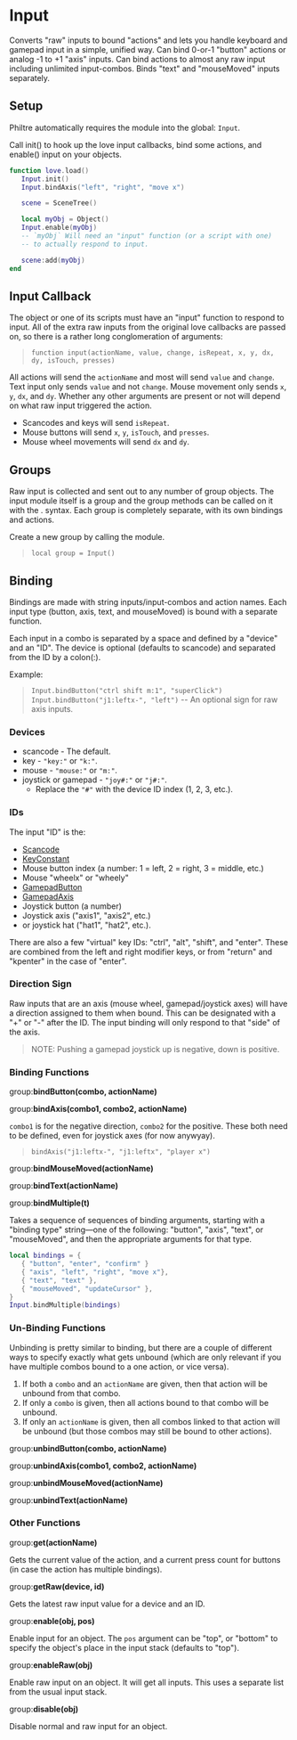 
Input
=====

Converts "raw" inputs to bound "actions" and lets you handle keyboard and gamepad input in a simple, unified way. Can bind 0-or-1 "button" actions or analog -1 to +1 "axis" inputs. Can bind actions to almost any raw input including unlimited input-combos. Binds "text" and "mouseMoved" inputs separately.

Setup
-----

Philtre automatically requires the module into the global: `Input`.

Call init() to hook up the love input callbacks, bind some actions, and enable() input on your objects.

```lua
function love.load()
   Input.init()
   Input.bindAxis("left", "right", "move x")

   scene = SceneTree()

   local myObj = Object()
   Input.enable(myObj)
   -- `myObj` Will need an "input" function (or a script with one)
   -- to actually respond to input.

   scene:add(myObj)
end
```

Input Callback
--------------

The object or one of its scripts must have an "input" function to respond to input. All of the extra raw inputs from the original love callbacks are passed on, so there is a rather long conglomeration of arguments:

> `function input(actionName, value, change, isRepeat, x, y, dx, dy, isTouch, presses)`

All actions will send the `actionName` and most will send `value` and `change`. Text input only sends `value` and not `change`. Mouse movement only sends `x`, `y`, `dx`, and `dy`. Whether any other arguments are present or not will depend on what raw input triggered the action.

* Scancodes and keys will send `isRepeat`.
* Mouse buttons will send `x`, `y`, `isTouch`, and `presses`.
* Mouse wheel movements will send `dx` and `dy`.

Groups
------

Raw input is collected and sent out to any number of group objects. The input module itself is a group and the group methods can be called on it with the . syntax. Each group is completely separate, with its own bindings and actions.

Create a new group by calling the module.
> `local group = Input()`

Binding
-------

Bindings are made with string inputs/input-combos and action names. Each input type (button, axis, text, and mouseMoved) is bound with a separate function.

Each input in a combo is separated by a space and defined by a "device" and an "ID". The device is optional (defaults to scancode) and separated from the ID by a colon(:).

Example:
> `Input.bindButton("ctrl shift m:1", "superClick")`
> `Input.bindButton("j1:leftx-", "left")` -- An optional sign for raw axis inputs.

### Devices

* scancode - The default.
* key - `"key:"` or `"k:"`.
* mouse - `"mouse:"` or `"m:"`.
* joystick or gamepad - `"joy#:"` or `"j#:"`.
   * Replace the `"#"` with the device ID index (1, 2, 3, etc.).

### IDs

The input "ID" is the:
* [Scancode](https://love2d.org/wiki/Scancode)
* [KeyConstant](https://love2d.org/wiki/KeyConstant)
* Mouse button index (a number: 1 = left, 2 = right, 3 = middle, etc.)
* Mouse "wheelx" or "wheely"
* [GamepadButton](https://love2d.org/wiki/GamepadButton)
* [GamepadAxis](https://love2d.org/wiki/GamepadAxis)
* Joystick button (a number)
* Joystick axis ("axis1", "axis2", etc.)
* or joystick hat ("hat1", "hat2", etc.).

There are also a few "virtual" key IDs: "ctrl", "alt", "shift", and "enter". These are combined from the left and right modifier keys, or from "return" and "kpenter" in the case of "enter".

### Direction Sign

Raw inputs that are an axis (mouse wheel, gamepad/joystick axes) will have a direction assigned to them when bound. This can be designated with a "+" or "-" after the ID. The input binding will only respond to that "side" of the axis.

> NOTE: Pushing a gamepad joystick up is negative, down is positive.

### Binding Functions

group:__bindButton(combo, actionName)__

group:__bindAxis(combo1, combo2, actionName)__

`combo1` is for the negative direction, `combo2` for the positive. These both need to be defined, even for joystick axes (for now anywyay).

> `bindAxis("j1:leftx-", "j1:leftx", "player x")`

group:__bindMouseMoved(actionName)__

group:__bindText(actionName)__

group:__bindMultiple(t)__

Takes a sequence of sequences of binding arguments, starting with a "binding type" string—one of the following: "button", "axis", "text", or "mouseMoved", and then the appropriate arguments for that type.

```lua
local bindings = {
   { "button", "enter", "confirm" }
   { "axis", "left", "right", "move x"},
   { "text", "text" },
   { "mouseMoved", "updateCursor" },
}
Input.bindMultiple(bindings)
```

### Un-Binding Functions

Unbinding is pretty similar to binding, but there are a couple of different ways to specify exactly what gets unbound (which are only relevant if you have multiple combos bound to a one action, or vice versa).

1. If both a `combo` and an `actionName` are given, then that action will be unbound from that combo.
2. If only a `combo` is given, then all actions bound to that combo will be unbound.
3. If only an `actionName` is given, then all combos linked to that action will be unbound (but those combos may still be bound to other actions).

group:__unbindButton(combo, actionName)__

group:__unbindAxis(combo1, combo2, actionName)__

group:__unbindMouseMoved(actionName)__

group:__unbindText(actionName)__


### Other Functions

group:__get(actionName)__

Gets the current value of the action, and a current press count for buttons (in case the action has multiple bindings).

group:__getRaw(device, id)__

Gets the latest raw input value for a device and an ID.

group:__enable(obj, pos)__

Enable input for an object. The `pos` argument can be "top", or "bottom" to specify the object's place in the input stack (defaults to "top").

group:__enableRaw(obj)__

Enable raw input on an object. It will get all inputs. This uses a separate list from the usual input stack.

group:__disable(obj)__

Disable normal and raw input for an object.
